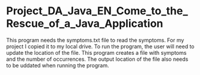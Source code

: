 # Project_DA_Java_EN_Come_to_the_Rescue_of_a_Java_Application

This program needs the symptoms.txt file to read the symptoms. For my project I copied it to my local drive. To run the program,
the user will need to update the location of the file.
This program creates a file with symptoms and the number of occurrences. The output location of the file also needs to be uddated when 
running the program.
